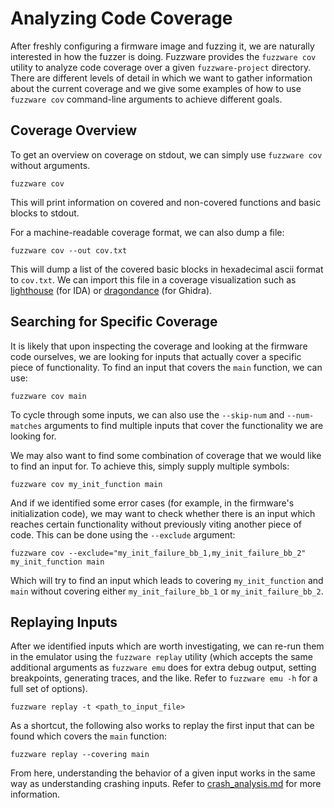 # Analyzing Code Coverage

After freshly configuring a firmware image and fuzzing it, we are naturally interested in how the fuzzer is doing. Fuzzware provides the `fuzzware cov` utility to analyze code coverage over a given `fuzzware-project` directory. There are different levels of detail in which we want to gather information about the current coverage and we give some examples of how to use `fuzzware cov` command-line arguments to achieve different goals.

## Coverage Overview

To get an overview on coverage on stdout, we can simply use `fuzzware cov` without arguments.

```
fuzzware cov
```

This will print information on covered and non-covered functions and basic blocks to stdout.

For a machine-readable coverage format, we can also dump a file:

```
fuzzware cov --out cov.txt
```

This will dump a list of the covered basic blocks in hexadecimal ascii format to `cov.txt`. We can import this file in a coverage visualization such as [lighthouse](https://github.com/gaasedelen/lighthouse) (for IDA) or [dragondance](https://github.com/0ffffffffh/dragondance) (for Ghidra).

## Searching for Specific Coverage

It is likely that upon inspecting the coverage and looking at the firmware code ourselves, we are looking for inputs that actually cover a specific piece of functionality. To find an input that covers the `main` function, we can use:

```
fuzzware cov main
```

To cycle through some inputs, we can also use the `--skip-num` and `--num-matches` arguments to find multiple inputs that cover the functionality we are looking for.

We may also want to find some combination of coverage that we would like to find an input for. To achieve this, simply supply multiple symbols:

```
fuzzware cov my_init_function main
```

And if we identified some error cases (for example, in the firmware's initialization code), we may want to check whether there is an input which reaches certain functionality without previously viting another piece of code. This can be done using the `--exclude` argument:

```
fuzzware cov --exclude="my_init_failure_bb_1,my_init_failure_bb_2" my_init_function main
```

Which will try to find an input which leads to covering `my_init_function` and `main` without covering either `my_init_failure_bb_1` or `my_init_failure_bb_2`.

## Replaying Inputs

After we identified inputs which are worth investigating, we can re-run them in the emulator using the `fuzzware replay` utility (which accepts the same additional arguments as `fuzzware emu` does for extra debug output, setting breakpoints, generating traces, and the like. Refer to `fuzzware emu -h` for a full set of options).

```
fuzzware replay -t <path_to_input_file>
```

As a shortcut, the following also works to replay the first input that can be found which covers the `main` function:

```
fuzzware replay --covering main
```

From here, understanding the behavior of a given input works in the same way as understanding crashing inputs. Refer to [crash_analysis.md](crash_analysis.md) for more information.